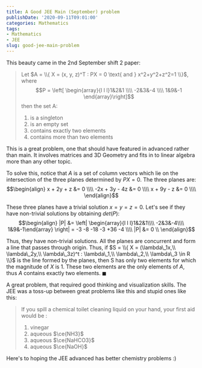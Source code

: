 ```yaml
---
title: A Good JEE Main (September) problem
publishDate: '2020-09-11T09:01:00'
categories: Mathematics
tags:
- Mathematics
- JEE
slug: good-jee-main-problem
---
```


This beauty came in the 2nd September shift 2 paper:
> Let $A = \\{ X = (x, y, z)^T : PX = 0 \text{ and } x^2+y^2+z^2=1 \\}$, where 
> $$P = \left[ \begin{array}{l l l}1&2&1 \\\\ -2&3&-4 \\\\ 1&9&-1 \end{array}\right]$$
> then the set A:
>
> 1. is a singleton
> 2. is an empty set
> 3. contains exactly two elements
> 4. contains more than two elements

This is a great problem, one that should have featured in advanced rather than 
main. It involves matrices and 3D Geometry and fits in to linear algebra more 
than any other topic.

To solve this, notice that $A$ is a set of column vectors which lie on the intersection
of the three planes determined by $PX = 0$. The three planes are:
$$\begin{align}
x + 2y + z &= 0 \\\\
-2x + 3y - 4z &= 0 \\\\
x + 9y - z &= 0 \\\\
\end{align}$$

These three planes have a trivial solution $x = y = z = 0$. Let's see if they
have non-trivial solutions by obtaining $det(P)$:
$$\begin{align}
|P| &= \left| \begin{array}{l l l}1&2&1\\\\ -2&3&-4\\\\ 1&9&-1\end{array} \right| = -3 -8 -18 -3 +36 -4 \\\\
|P| &= 0 \\
\end{align}$$

Thus, they have non-trivial solutions. All the planes are concurrent and form a 
line that passes through origin. Thus, if $S = \\{ X = (\lambda\_1x,\\  \lambda\_2y,\\  \lambda\_3z)^t : 
\lambda\_1,\\  \lambda\_2,\\  \lambda\_3 \in R \\}$ is the line formed by the planes, 
then S has only two elements for which the magnitude of $X$ is 1. These two elements
are the only elements of $A$, thus $A$ contains exactly two elements. $\blacksquare$

A great problem, that required good thinking and visualization skills. The JEE
was a toss-up between great problems like this and stupid ones like this:

> If you spill a chemical toilet cleaning liquid on your hand, your first aid 
> would be : 
>
> 1. vinegar
> 2. aqueous $\ce{NH3}$
> 3. aqueous $\ce{NaHCO3}$
> 4. aqueous $\ce{NaOH}$

Here's to hoping the JEE advanced has better chemistry problems :)
